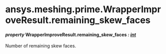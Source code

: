 <a id="ansys-meshing-prime-wrapperimproveresult-remaining-skew-faces"></a>

# ansys.meshing.prime.WrapperImproveResult.remaining_skew_faces

<a id="ansys.meshing.prime.WrapperImproveResult.remaining_skew_faces"></a>

#### *property* WrapperImproveResult.remaining_skew_faces *: [int](https://docs.python.org/3.11/library/functions.html#int)*

Number of remaining skew faces.

<!-- !! processed by numpydoc !! -->
